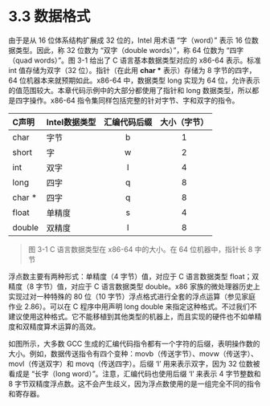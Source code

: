 # 3.3 数据格式

由于是从 16 位体系结构扩展成 32 位的，Intel 用术语 “字（word）” 表示 16 位数据类型。因此，称 32 位数为 “双字（double words）”，称 64 位数为 “四字（quad words）”。图 3-1 给出了 C 语言基本数据类型对应的 x86-64 表示。标准 int 值存储为双字（32 位）。指针（在此用 **char \*** 表示）存储为 8 字节的四字，64 位机器本来就预期如此。x86-64 中，数据类型 long 实现为 64 位，允许表示的值范围较大。本章代码示例中的大部分都使用了指针和 long 数据类型，所以都是四字操作。x86-64 指令集同样包括完整的针对字节、字和双字的指令。

| C声明 | Intel数据类型 | 汇编代码后缀 | 大小（字节） |
| :--- | :--- | :---: | :---: |
| char | 字节 | b | 1 |
| short | 字 | w | 2 |
| int | 双字 | l | 4 |
| long | 四字 | q | 8 |
| char \* | 四字 | q | 8 |
| float | 单精度 | s | 4 |
| double | 双精度 | l | 8 |

> 图 3-1 C 语言数据类型在 x86-64 中的大小。在 64 位机器中，指针长 8 字节

浮点数主要有两种形式：单精度（4 字节）值，对应于 C 语言数据类型 float；双精度（8 字节）值，对应于 C 语言数据类型 double。x86 家族的微处理器历史上实现过对一种特殊的 80 位（10 字节）浮点格式进行全套的浮点运算（参见家庭作业 2.86）。可以在 C 程序中用声明 long double 来指定这种格式。不过我们不建议使用这种格式。它不能移植到其他类型的机器上，而且实现的硬件也不如单精度和双精度算术运算的高效。

如图所示，大多数 GCC 生成的汇编代码指令都有一个字符的后缀，表明操作数的大小。例如，数据传送指令有四个变种：movb（传送字节）、movw（传送字）、movl（传送双字）和 movq（传送四字）。后缀 ‘l’ 用来表示双字，因为 32 位数被看成是 “长字（long word）”。注意，汇编代码也使用后缀 ‘l’ 来表示 4 字节整数和 8 字节双精度浮点数。这不会产生歧义，因为浮点数使用的是一组完全不同的指令和寄存器。


